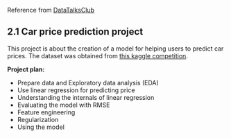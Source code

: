 Reference from [DataTalksClub](https://github.com/DataTalksClub/machine-learning-zoomcamp/tree/master/02-regression)


## 2.1 Car price prediction project
This project is about the creation of a model for helping users to predict car prices. The dataset was obtained from [this 
kaggle competition](https://www.kaggle.com/CooperUnion/cardataset).

**Project plan:**

* Prepare data and Exploratory data analysis (EDA)
* Use linear regression for predicting price
* Understanding the internals of linear regression 
* Evaluating the model with RMSE
* Feature engineering  
* Regularization 
* Using the model 
